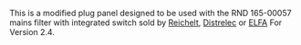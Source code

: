 This is a modified plug panel designed to be used with the RND 165-00057 mains filter with integrated switch sold by [Reichelt](https://www.reichelt.de/entstoerfilter-6-a-c14-snap-in-rnd-165-00057-p253031.html?&trstct=pos_0&nbc=1), [Distrelec](https://www.distrelec.ch/de/geraetestecker-mit-filter-6a-250vac-rnd-components-rnd-165-00057/p/30101820) or [ELFA](https://www.elfa.se/en/power-inlet-with-filter-6a-250vac-rnd-components-rnd-165-00057/p/30101820?track=true&no-cache=true)
For Version 2.4.
